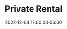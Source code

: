 ---
date: 2022-12-04 12:00:00-06:00
dates: 12:00 pm on Dec 4 2022
draft: false
durationMinutes: 300
title: Private Rental
---